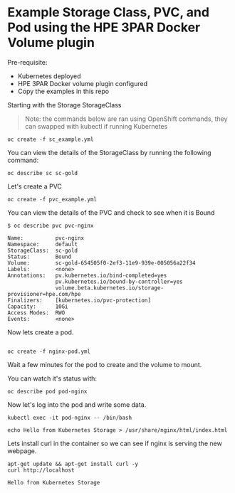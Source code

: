 # Example Storage Class, PVC, and Pod using the HPE 3PAR Docker Volume plugin

Pre-requisite:
* Kubernetes deployed
* HPE 3PAR Docker volume plugin configured
* Copy the examples in this repo

Starting with the Storage StorageClass

>Note: the commands below are ran using OpenShift commands, they can swapped with kubectl if running Kubernetes

```
oc create -f sc_example.yml

```

You can view the details of the StorageClass by running the following command:
```
oc describe sc sc-gold

```

Let's create a PVC
```
oc create -f pvc_example.yml

```

You can view the details of the PVC and check to see when it is Bound
```
$ oc describe pvc pvc-nginx

Name:          pvc-nginx
Namespace:     default
StorageClass:  sc-gold
Status:        Bound
Volume:        sc-gold-654505f0-2ef3-11e9-939e-005056a22f34
Labels:        <none>
Annotations:   pv.kubernetes.io/bind-completed=yes
               pv.kubernetes.io/bound-by-controller=yes
               volume.beta.kubernetes.io/storage-provisioner=hpe.com/hpe
Finalizers:    [kubernetes.io/pvc-protection]
Capacity:      10Gi
Access Modes:  RWO
Events:        <none>

```

Now lets create a pod.

```

oc create -f nginx-pod.yml

```

Wait a few minutes for the pod to create and the volume to mount.

You can watch it's status with:
```
oc describe pod pod-nginx
```

Now let's log into the pod and write some data.

```
kubectl exec -it pod-nginx -- /bin/bash
```

```
echo Hello from Kubernetes Storage > /usr/share/nginx/html/index.html
```

Lets install curl in the container so we can see if nginx is serving the new webpage.

```
apt-get update && apt-get install curl -y
curl http://localhost

Hello from Kubernetes Storage
```
